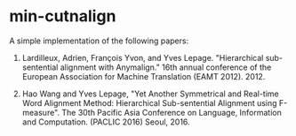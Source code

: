 # min-cutnalign
A simple implementation of the following papers:

1. Lardilleux, Adrien, François Yvon, and Yves Lepage.
"Hierarchical sub-sentential alignment with Anymalign." 
16th annual conference of the European Association for Machine Translation (EAMT 2012). 2012.


2. Hao Wang and Yves Lepage, 
"Yet Another Symmetrical and Real-time Word Alignment Method: Hierarchical Sub-sentential Alignment using F-measure".
The 30th Pacific Asia Conference on Language, Information and Computation. (PACLIC 2016) Seoul, 2016.
